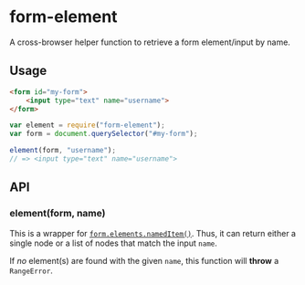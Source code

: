 # form-element

A cross-browser helper function to retrieve a form element/input by name.

## Usage

```html
<form id="my-form">
    <input type="text" name="username">
</form>
```

```js
var element = require("form-element");
var form = document.querySelector("#my-form");

element(form, "username");
// => <input type="text" name="username">
```

## API

### element(form, name)

This is a wrapper for
[`form.elements.namedItem()`](https://developer.mozilla.org/en-US/docs/Web/API/HTMLFormControlsCollection).
Thus, it can return either a single node or a list of nodes that match the input `name`.

If *no* element(s) are found with the given `name`, this function will **throw** a `RangeError`.
